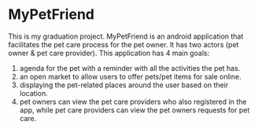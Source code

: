 # MyPetFriend

This is my graduation project.
MyPetFriend is an android application that facilitates the pet care process for the pet owner.
It has two actors (pet owner & pet care provider).
This application has 4 main goals:
   1. agenda for the pet with a reminder with all the activities the pet has.
   2. an open market to allow users to offer pets/pet items for sale online.
   3. displaying the pet-related places around the user based on their location.
   4. pet owners can view the pet care providers who also registered in the app,
      while pet care providers can view the pet owners requests for pet care.

